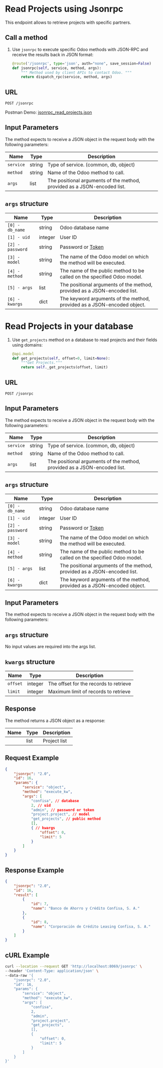 Read Projects using Jsonrpc
=============================

This endpoint allows to retrieve projects with specific partners.

Call a method
---

1. Use `jsonrpc` to execute specific Odoo methods with JSON-RPC and receive the results back in JSON format:

    ```python
    @route('/jsonrpc', type='json', auth="none", save_session=False)
    def jsonrpc(self, service, method, args):
        """ Method used by client APIs to contact Odoo. """
        return dispatch_rpc(service, method, args)
    ```

## URL

```
POST /jsonrpc
```

Postman Demo: [jsonrpc_read_projects.json](postman_collection.json)

## Input Parameters

The method expects to receive a JSON object in the request body with the following parameters:

| Name        | Type    | Description                                                                        |
|-------------|---------|------------------------------------------------------------------------------------|
| `service`   | string  | Type of service. (common, db, object)                                              |
| `method`    | string  | Name of the Odoo method to call.                                                   |
| `args`      | list    | The positional arguments of the method, provided as a JSON-encoded list.           |

## `args` structure

| Name                   | Type    | Description                                                                                                  |
|------------------------|---------|-------------------------------------------------------------------------|
| `[0] - db_name`        | string  | Odoo database name                                                      |
| `[1] - uid`            | integer | User ID                                                                 |
| `[2] - password`       | string  | Password or [Token](https://www.odoo.com/documentation/16.0/developer/reference/external_api.html#api-keys)|
| `[3] - model`          | string  | The name of the Odoo model on which the method will be executed.        |
| `[4] - method`         | string  | The name of the public method to be called on the specified Odoo model. |
| `[5] - args`           | list    | The positional arguments of the method, provided as a JSON-encoded list.|
| `[6] - kwargs`         | dict    | The keyword arguments of the method, provided as a JSON-encoded object. |

Read Projects in your database
=============================

1. Use `get_projects` method on a database to read projects and their fields using domains:

    ```python
    @api.model
    def get_projects(self, offset=0, limit=None):
        """Get Projects."""
        return self._get_projects(offset, limit)
    ```

## URL

```
POST /jsonrpc
```

## Input Parameters

The method expects to receive a JSON object in the request body with the following parameters:

| Name        | Type    | Description                                                                        |
|-------------|---------|------------------------------------------------------------------------------------|
| `service`   | string  | Type of service. (common, db, object)                                              |
| `method`    | string  | Name of the Odoo method to call.                                                   |
| `args`      | list    | The positional arguments of the method, provided as a JSON-encoded list.           |

## `args` structure

| Name                   | Type    | Description                                                                                                  |
|------------------------|---------|-------------------------------------------------------------------------|
| `[0] - db_name`        | string  | Odoo database name                                                      |
| `[1] - uid`            | integer | User ID                                                                 |
| `[2] - password`       | string  | Password or [Token](https://www.odoo.com/documentation/16.0/developer/reference/external_api.html#api-keys)|
| `[3] - model`          | string  | The name of the Odoo model on which the method will be executed.        |
| `[4] - method`         | string  | The name of the public method to be called on the specified Odoo model. |
| `[5] - args`           | list    | The positional arguments of the method, provided as a JSON-encoded list.|
| `[6] - kwargs`         | dict    | The keyword arguments of the method, provided as a JSON-encoded object. |

## Input Parameters

The method expects to receive a JSON object in the request body with the following parameters:

## `args` structure

No input values are required into the args list.

## `kwargs` structure

| Name                   | Type    | Description                                                             |
|------------------------|---------|-------------------------------------------------------------------------|
| `offset`               | integer | The offset for the records to retrieve                                  |
| `limit`                | integer | Maximum limit of records to retrieve                                    |

## Response

The method returns a JSON object as a response:

| Name                 | Type    | Description                                                               |
|----------------------|---------|---------------------------------------------------------------------------|
|                      | list    | Project list                                                              |

## Request Example

```json
{
    "jsonrpc": "2.0",
    "id": 16,
    "params": {
        "service": "object",
        "method": "execute_kw",
        "args": [
            "confisa", // database
            2, // uid
            "admin", // password or token
            "project.project", // model
            "get_projects", // public method
            [],
            { // kwargs
                "offset": 0,
                "limit": 5
            }
        ]
    }
}
```

## Response Example

```json
{
    "jsonrpc": "2.0",
    "id": 16,
    "result": [
        {
            "id": 7,
            "name": "Banco de Ahorro y Crédito Confisa, S. A."
        },
        {
            "id": 8,
            "name": "Corporación de Crédito Leasing Confisa, S. A."
        }
    ]
}
```

## cURL Example

```bash
curl --location --request GET 'http://localhost:8069/jsonrpc' \
--header 'Content-Type: application/json' \
--data-raw '{
    "jsonrpc": "2.0",
    "id": 16,
    "params": {
        "service": "object",
        "method": "execute_kw",
        "args": [
            "confisa", 
            2, 
            "admin", 
            "project.project",
            "get_projects",
            [],
            {
                "offset": 0,
                "limit": 5
            }
        ]
    }
}'
```
